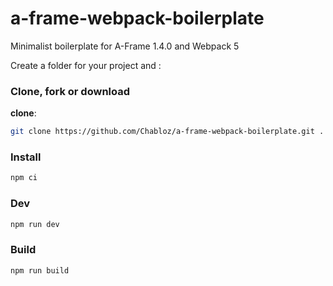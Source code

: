 # a-frame-webpack-boilerplate
Minimalist boilerplate for A-Frame 1.4.0 and Webpack 5

Create a folder for your project and :

### Clone, fork or download
**clone**:
```sh
git clone https://github.com/Chabloz/a-frame-webpack-boilerplate.git .
```
### Install
```sh
npm ci
```
### Dev
```sh
npm run dev
```
### Build
```sh
npm run build
```

